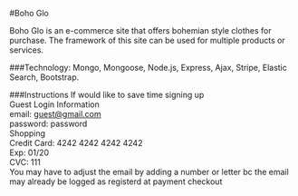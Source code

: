 #Boho Glo

Boho Glo is an e-commerce site that offers bohemian style clothes for purchase. The framework of this site can be used for multiple products or services. <br>

###Technology: 
Mongo, Mongoose, Node.js, Express, Ajax, Stripe, Elastic Search, Bootstrap.

###Instructions
If would like to save time signing up <br>
Guest Login Information<br>
email: guest@gmail.com<br>
password: password<br>
Shopping<br>
Credit Card: 4242 4242 4242 4242<br>
Exp: 01/20<br>
CVC: 111<br>
You may have to adjust the email by adding a number or letter bc the email may already be logged as registerd at payment checkout